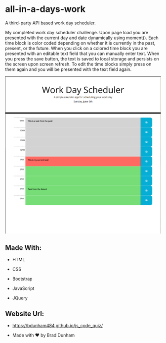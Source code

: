 # all-in-a-days-work
A third-party API based work day scheduler.

<p>My completed work day scheduler challenge.  Upon page load you are presented with the current day and date dynamically using moment().  Each time block is color coded depending on whether it is currently in the past, present, or the future.  When you click on a colored time block you are presented with an editable text field that you can manually enter text.  When you press the save button, the text is saved to local storage and persists on the screen upon screen refresh.  To edit the time blocks simply press on them again and you will be presented with the text field again.</p>

![My Work Day Scheduler](./assets/images/work-day-scheduler.png)

## Made With:

* HTML

* CSS

* Bootstrap

* JavaScript

* JQuery

## Website Url:

* https://bdunham484.github.io/js_code_quiz/

* Made with ❤️ by Brad Dunham
